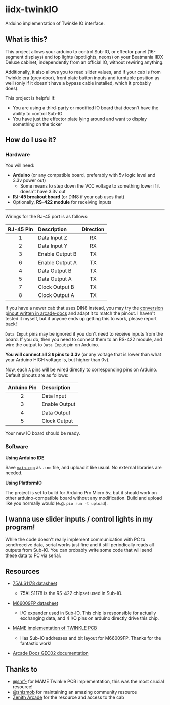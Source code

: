 # iidx-twinkIO
Arduino implementation of Twinkle IO interface.

## What is this?
This project allows your arduino to control Sub-IO, or effector panel (16-segment displays) and top lights (spotlights, neons) on your Beatmania IIDX Deluxe cabinet, independently from an official IO, without rewiring anything.

Additionally, it also allows you to read slider values, and if your cab is from Twinkle era (grey door), front plate button inputs and turntable position as well (only if it doesn't have a bypass cable installed, which it probably does).

This project is helpful if:

* You are using a third-party or modified IO board that doesn't have the ability to control Sub-IO
* You have just the effector plate lying around and want to display something on the ticker

## How do I use it?
### Hardware
You will need:
* **Arduino** (or any compatible board, preferably with 5v logic level and 3.3v power out)
  * Some means to step down the VCC voltage to something lower if it doesn't have 3.3v out
* **RJ-45 breakout board** (or DIN8 if your cab uses that)
* Optionally, **RS-422 module** for receiving inputs

---

Wirings for the RJ-45 port is as follows:

| RJ-45 Pin | Description | Direction |
| :---: | :--- | :---: |
| 1 | Data Input Z | RX |
| 2 | Data Input Y | RX |
| 3 | Enable Output B | TX |
| 6 | Enable Output A | TX |
| 4 | Data Output B | TX |
| 5 | Data Output A | TX |
| 7 | Clock Output B | TX |
| 8 | Clock Output A | TX |

If you have a newer cab that uses DIN8 instead, you may try the [conversion pinout written in arcade-docs](https://github.com/shizmob/arcade-docs/blob/main/konami/io/GEC02/pwb-aa.md) and adapt it to match the pinout. I haven't tested it myself, but if anyone ends up getting this to work, please report back!

`Data Input` pins may be ignored if you don't need to receive inputs from the board. If you do, then you need to connect them to an RS-422 module, and wire the output to `Data Input` pin on Arduino.

**You will connect all 3 `B` pins to 3.3v** (or any voltage that is lower than what your Arduino HIGH voltage is, but higher than 0v).

Now, each `A` pins will be wired directly to corresponding pins on Arduino. Default pinouts are as follows:

| Arduino Pin | Description
| :---: | :--- |
| 2 | Data Input |
| 3 | Enable Output |
| 4 | Data Output |
| 5 | Clock Output |

Your new IO board should be ready.

### Software
**Using Arduino IDE**

Save [`main.cpp`](./src/main.cpp) as `.ino` file, and upload it like usual. No external libraries are needed.

**Using PlatformIO**

The project is set to build for Arduino Pro Micro 5v, but it should work on other arduino-compatible board without any modification. Build and upload like you normally would (e.g. `pio run -t upload`).

## I wanna use slider inputs / control lights in my program!
While the code doesn't really implement communication with PC to send/receive data, serial works just fine and it still periodically reads all outputs from Sub-IO. You can probably write some code that will send these data to PC via serial.

## Resources
* [75ALS1178 datasheet](https://www.ti.com/lit/ds/symlink/sn75als1178.pdf)
  * 75ALS1178 is the RS-422 chipset used in Sub-IO.

* [M66009FP datasheet](https://www.alldatasheet.com/datasheet-pdf/pdf/1430/MITSUBISHI/M66009FP.html)
  * I/O expander used in Sub-IO. This chip is responsible for actually exchanging data, and 4 I/O pins on arduino directly drive this chip.

* [MAME implementation of TWINKLE PCB](https://github.com/987123879113/mame/blob/bemani/src/mame/konami/twinkle.cpp)
  * Has Sub-IO addresses and bit layout for M66009FP. Thanks  for the fantastic work!

* [Arcade Docs GEC02 documentation](https://github.com/shizmob/arcade-docs/blob/main/konami/io/GEC02/pwb-aa.md)
  

## Thanks to
* [@smf-](https://github.com/smf-) for MAME Twinkle PCB implementation, this was the most crucial resource!
* [@shizmob](https://github.com/shizmob) for maintaining an amazing community resource
* [Zenith Arcade](https://zenitarcade.com) for the resource and access to the cab

